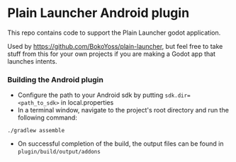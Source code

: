 # Plain Launcher Android plugin
This repo contains code to support the Plain Launcher godot application.

Used by https://github.com/BokoYoss/plain-launcher, but feel free to take stuff from this for your own projects if you are making a Godot app that launches intents.

### Building the Android plugin
- Configure the path to your Android sdk by putting `sdk.dir=<path_to_sdk>` in local.properties
- In a terminal window, navigate to the project's root directory and run the following command:
```
./gradlew assemble
```
- On successful completion of the build, the output files can be found in
  `plugin/build/output/addons`

